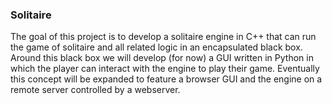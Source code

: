 ### Solitaire ###

The goal of this project is to develop a solitaire engine in C++ that can run the game of solitaire and all related logic in an encapsulated black box. Around this black box we will develop (for now) a GUI written in Python in which the player can interact with the engine to play their game. Eventually this concept will be expanded to feature a browser GUI and the engine on a remote server controlled by a webserver.